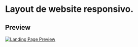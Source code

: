 # Layout de website responsivo.

## Preview
[![Landing Page Preview](https://user-images.githubusercontent.com/62628465/115113106-ebfe8400-9f5e-11eb-80d8-376793959e5c.png)](https://outono-website.netlify.app/)

